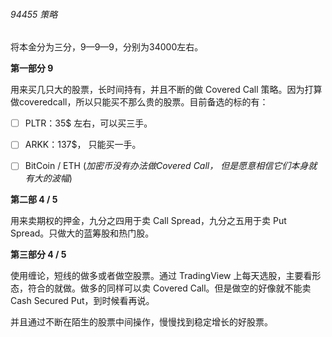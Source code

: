 ###### 94455 策略

将本金分为三分，9—9—9，分别为34000左右。

**第一部分 9**

用来买几只大的股票，长时间持有，并且不断的做 Covered Call 策略。因为打算做coveredcall，所以只能买不那么贵的股票。目前备选的标的有：

- [ ] PLTR：35$ 左右，可以买三手。
- [ ] ARKK：137$， 只能买一手。
- [ ] BitCoin / ETH (*加密币没有办法做Covered Call， 但是愿意相信它们本身就有大的波幅*)



**第二部 4 / 5**

用来卖期权的押金，九分之四用于卖 Call Spread，九分之五用于卖 Put Spread。只做大的蓝筹股和热门股。



**第三部分 4 / 5** 

使用缠论，短线的做多或者做空股票。通过 TradingView 上每天选股，主要看形态，符合的就做。做多的同样可以卖 Covered Call。但是做空的好像就不能卖 Cash Secured Put，到时候看再说。

并且通过不断在陌生的股票中间操作，慢慢找到稳定增长的好股票。